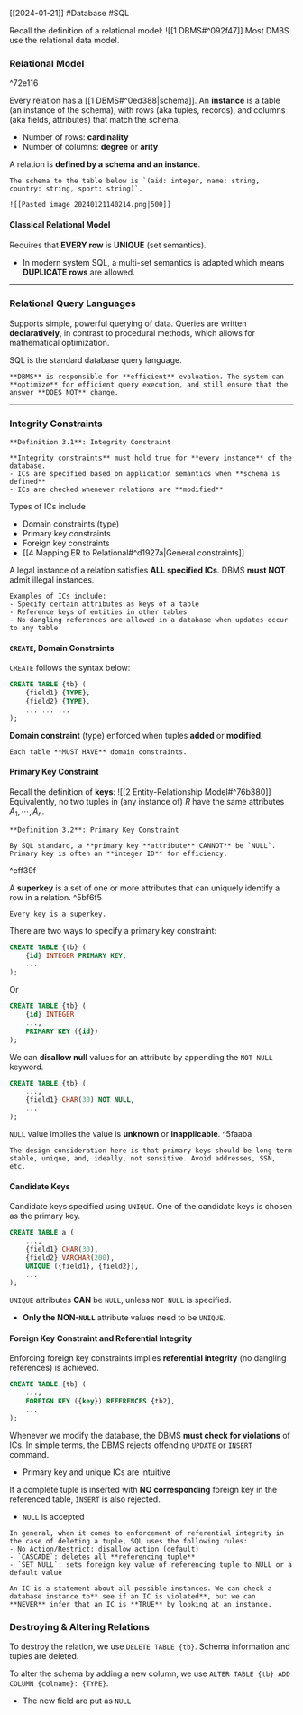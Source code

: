 [[2024-01-21]] #Database #SQL 

Recall the definition of a relational model: ![[1 DBMS#^092f47]] 
Most DMBS use the relational data model.

### Relational Model 

^72e116

Every relation has a [[1 DBMS#^0ed388|schema]]. An **instance** is a table (an instance of the schema), with rows (aka tuples, records), and columns (aka fields, attributes) that match the schema.
- Number of rows: **cardinality**
- Number of columns: **degree** or **arity**

A relation is **defined by a schema and an instance**.

```ad-example
The schema to the table below is `(aid: integer, name: string, country: string, sport: string)`.

![[Pasted image 20240121140214.png|500]]
```

#### Classical Relational Model 
Requires that **EVERY row** is **UNIQUE** (set semantics). 
- In modern system SQL, a multi-set semantics is adapted which means **DUPLICATE rows** are allowed.

---
### Relational Query Languages
Supports simple, powerful querying of data. Queries are written **declaratively**, in contrast to procedural methods, which allows for mathematical optimization.

SQL is the standard database query language.

```ad-note
**DBMS** is responsible for **efficient** evaluation. The system can **optimize** for efficient query execution, and still ensure that the answer **DOES NOT** change.
```

---
### Integrity Constraints

```ad-important
**Definition 3.1**: Integrity Constraint

**Integrity constraints** must hold true for **every instance** of the database.
- ICs are specified based on application semantics when **schema is defined** 
- ICs are checked whenever relations are **modified**

```

Types of ICs include
- Domain constraints (type)
- Primary key constraints 
- Foreign key constraints 
- [[4 Mapping ER to Relational#^d1927a|General constraints]]

A legal instance of a relation satisfies **ALL specified ICs**. DBMS **must NOT** admit illegal instances.

```ad-example
Examples of ICs include:
- Specify certain attributes as keys of a table
- Reference keys of entities in other tables
- No dangling references are allowed in a database when updates occur to any table
```

#### `CREATE`, Domain Constraints
 `CREATE` follows the syntax below:

```sql
CREATE TABLE {tb} (
	{field1} {TYPE},
	{field2} {TYPE},
	... ... ...
);
```

**Domain constraint** (type) enforced when tuples **added** or **modified**.

```ad-warning
Each table **MUST HAVE** domain constraints.
```

#### Primary Key Constraint
Recall the definition of **keys**: ![[2 Entity-Relationship Model#^76b380]]
Equivalently, no two tuples in (any instance of) $R$ have the same attributes $A_{1}, \cdots, A_{n}$.

```ad-important
**Definition 3.2**: Primary Key Constraint

By SQL standard, a **primary key **attribute** CANNOT** be `NULL`. Primary key is often an **integer ID** for efficiency.
```

^eff39f

A **superkey** is a set of one or more attributes that can uniquely identify a row in a relation.  ^5bf6f5

```ad-note
Every key is a superkey.
```

There are two ways to specify a primary key constraint:
```sql
CREATE TABLE {tb} (
	{id} INTEGER PRIMARY KEY,
	...
);
```

Or

```sql
CREATE TABLE {tb} (
	{id} INTEGER
	...,
	PRIMARY KEY ({id})
);
```

We can **disallow null** values for an attribute by appending the `NOT NULL` keyword. 

```sql
CREATE TABLE {tb} (
	...,
	{field1} CHAR(30) NOT NULL,
	...
);
```

`NULL` value implies the value is **unknown** or **inapplicable**. ^5faaba

```ad-note
The design consideration here is that primary keys should be long-term stable, unique, and, ideally, not sensitive. Avoid addresses, SSN, etc.
```

#### Candidate Keys
Candidate keys specified using `UNIQUE`. One of the candidate keys is chosen as the primary key.

```sql
CREATE TABLE a (
	...,
	{field1} CHAR(30),
	{field2} VARCHAR(200),
	UNIQUE ({field1}, {field2}),
	...
);
```

`UNIQUE` attributes **CAN** be `NULL`, unless `NOT NULL` is specified.
- **Only the NON-`NULL`** attribute values need to be `UNIQUE`.

#### Foreign Key Constraint and Referential Integrity
Enforcing foreign key constraints implies **referential integrity** (no dangling references) is achieved.

```sql
CREATE TABLE {tb} (
	...,
	FOREIGN KEY ({key}) REFERENCES {tb2},
	...
);
```

Whenever we modify the database, the DBMS **must check for violations** of ICs. In simple terms, the DBMS rejects offending `UPDATE` or `INSERT` command.
- Primary key and unique ICs are intuitive

If a complete tuple is inserted with **NO corresponding** foreign key in the referenced table, `INSERT` is also rejected.
- `NULL` is accepted

```ad-summary
In general, when it comes to enforcement of referential integrity in the case of deleting a tuple, SQL uses the following rules:
- No Action/Restrict: disallow action (default)
- `CASCADE`: deletes all **referencing tuple**
- `SET NULL`: sets foreign key value of referencing tuple to NULL or a default value
```

```ad-important
An IC is a statement about all possible instances. We can check a database instance to** see if an IC is violated**, but we can **NEVER** infer that an IC is **TRUE** by looking at an instance.
```

### Destroying & Altering Relations 
To destroy the relation, we use `DELETE TABLE {tb}`. Schema information and tuples are deleted.

To alter the schema by adding a new column, we use `ALTER TABLE {tb} ADD COLUMN {colname}: {TYPE}`.
- The new field are put as `NULL`

